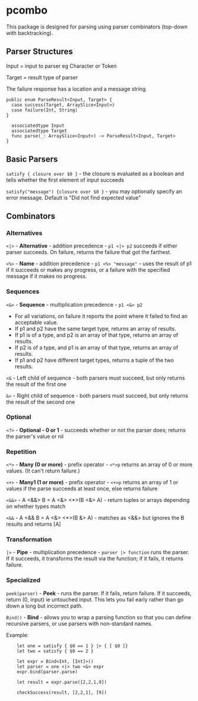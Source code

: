 # pcombo

This package is designed for parsing using parser combinators (top-down with backtracking).

## Parser Structures
Input = input to parser eg Character or Token

Target = result type of parser

The failure response has a location and a message string.

```
public enum ParseResult<Input, Target> {
  case success(Target, ArraySlice<Input>)
  case failure(Int, String)
}
```

```public protocol Parser {
  associatedtype Input
  associatedtype Target
  func parse(_: ArraySlice<Input>) -> ParseResult<Input, Target>
}
```

## Basic Parsers
`satisfy { closure over $0 }` - the closure is evaluated as a boolean and tells whether the first element of input succeeds

`satisfy("message") {closure over $0 }` - you may optionally specify an error message. Default is "Did not find expected value"

## Combinators

### Alternatives
`<|>` - **Alternative** - addition precedence - `p1 <|> p2` succeeds if either parser succeeds. On failure, returns the failure that got the farthest.

`<%>` - **Name** - addition precedence - `p1 <%> "message"` - uses the result of p1 if it succeeds or makes any progress, or a failure with the specified message if it makes no progress.

### Sequences
`<&>` - **Sequence** - multiplication precedence - `p1 <&> p2`

* For all variations, on failure it reports the point where it failed to find an acceptable value.
* If p1 and p2 have the same target type, returns an array of results.
* If p1 is of a type, and p2 is an array of that type, returns an array of results.
* If p2 is of a type, and p1 is an array of that type, returns an array of results. 
* If p1 and p2 have different target types, returns a tuple of the two results.

`<&` - Left child of sequence - both parsers must succeed, but only returns the result of the first one

`&>` - Right child of sequence - both parsers must succeed, but only returns the result of the second one

### Optional
`<?>` - **Optional - 0 or 1** - succeeds whether or not the parser does; returns the parser's value or nil

### Repetition
`<*>` - **Many (0 or more)** - prefix operator - `<*>p` returns an array of 0 or more values. (It can't return failure.)

`<+>` - **Many1 (1 or more)** - prefix operator - `<+>p` returns an array of 1 or values if the parse succeeds at least once, else returns failure 

`<&&>` - A <&&> B = A <&> <*>(B <&> A) - return tuples or arrays depending on whether types match

`<&&` - A <&& B = A <&> <*>(B &> A) - matches as <&&> but ignores the B results and returns [A]

### Transformation
`|>` - **Pipe** - multiplication precedence - `parser |> function` runs the parser. If it succeeds, it transforms the result via the function; if it fails, it returns failure. 


### Specialized
`peek(parser)` - **Peek** - runs the parser. If it fails, return failure. If it succeeds, return (0, input) ie untouched input. This lets you fail early rather than go down a long but incorrect path.

`Bind()` - **Bind** - allows you to wrap a parsing function so that you can define recursive parsers, or use parsers with non-standard names.

Example:
```
    let one = satisfy { $0 == 1 } |> { [ $0 ]}
    let two = satisfy { $0 == 2 }

    let expr = Bind<Int, [Int]>()
    let parser = one <|> two <&> expr
    expr.bind(parser.parse)

    let result = expr.parse([2,2,1,9])

    checkSuccess(result, [2,2,1], [9])
```

